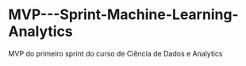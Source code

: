 # MVP---Sprint-Machine-Learning-Analytics
MVP do primeiro sprint do curso de Ciência de Dados e Analytics
